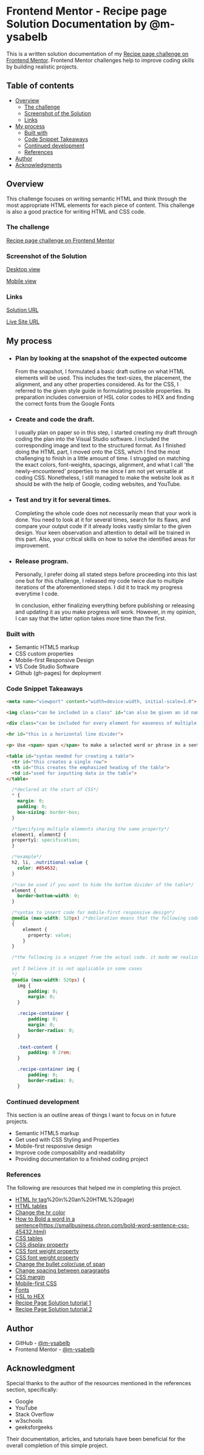 # Frontend Mentor - Recipe page Solution Documentation by @m-ysabelb

This is a written solution documentation of my [Recipe page challenge on Frontend Mentor](https://www.frontendmentor.io/challenges/recipe-page-KiTsR8QQKm). Frontend Mentor challenges help to improve coding skills by building realistic projects. 


## Table of contents

- [Overview](#overview)
  - [The challenge](#the-challenge)
  - [Screenshot of the Solution](#screenshot)
  - [Links](#links)
- [My process](#my-process)
  - [Built with](#built-with)
  - [Code Snippet Takeaways](#code-snippet-takeaways)
  - [Continued development](#continued-development)
  - [References](#references)
- [Author](#author)
- [Acknowledgments](#acknowledgments)

## Overview
This challenge focuses on writing semantic HTML and think through the most appropriate HTML elements for each piece of content. This challenge is also a good practice for writing HTML and CSS code.


### The challenge
[Recipe page challenge on Frontend Mentor](https://www.frontendmentor.io/challenges/recipe-page-KiTsR8QQKm)

### Screenshot of the Solution
[Desktop view](./screenshots/Simple%20Omelette%20Recipe%20-%20Desktop%20view.png)

[Mobile view](./screenshots/Simple%20Omelette%20Recipe%20-%20Mobile%20view.png)

### Links
[Solution URL](https://github.com/m-ysabelb/recipe-page-frontend-mentor-challenge)

[Live Site URL](https://m-ysabelb.github.io/recipe-page-frontend-mentor-challenge/)

## My process
- ### Plan by looking at the snapshot of the expected outcome
  From the snapshot, I formulated a basic draft outline on what HTML elements will be used. This includes the text-sizes, the placement, the alignment, and any other properties considered. As for the CSS, I referred to the given style guide in formulating possible properties. Its preparation includes conversion of HSL color codes to HEX and finding the correct fonts from the Google Fonts

- ### Create and code the draft.
  I usually plan on paper so in this step, I started creating my draft through coding the plan into the Visual Studio software. I included the corresponding image and text to the structured format. As I finished doing the HTML part, I moved onto the CSS, which I find the most challenging to finish in a little amount of time. I struggled on matching the exact colors, font-weights, spacings, alignment, and what I call 'the newly-encountered' properties to me since I am not yet versatile at coding CSS. Nonetheless, I still managed to make the website look as it should be with the help of Google, coding websites, and YouTube.

- ### Test and try it for several times.
  Completing the whole code does not necessarily mean that your work is done. You need to look at it for several times, search for its flaws, and compare your output code if it already looks vastly similar to the given design. Your keen observation and attention to detail will be trained in this part. Also, your critical skills on how to solve the identified areas for improvement.

- ### Release program.
  Personally, I prefer doing all stated steps before proceeding into this last one but for this challenge, I released my code twice due to multiple iterations of the aforementioned steps. I did it to track my progress everytime I code.

  In conclusion, either finalizing everything before publishing or releasing and updating it as you make progress will work. However, in my opinion, I can say that the latter option takes more time than the first.

### Built with
- Semantic HTML5 markup
- CSS custom properties
- Mobile-first Responsive Design
- VS Code Studio Software
- Github (gh-pages) for deployment

### Code Snippet Takeaways
```html
<meta name="viewport" content="width=device-width, initial-scale=1.0"> <--- declared in the HTML head to display site properly based on user's device

<img class="can be included in a class" id="can also be given an id name" src="./folder-name/another-folder-name/filename.file-extension" alt="">

<div class="can be included for every element for easeness of multiple styling in CSS"> </div>

<hr id="this is a horizontal line divider">

<p> Use <span> span </span> to make a selected word or phrase in a sentence styled. </p>

<table id="syntax needed for creating a table">
  <tr id="this creates a single row">
  <th id="this creates the emphasized heading of the table">
  <td id="used for inputting data in the table">
</table>

```

```css
  /*declared at the start of CSS*/
  * {
    margin: 0;
    padding: 0;
    box-sizing: border-box;
  }

  /*Specifying multiple elements sharing the same property*/
  element1, element2 {
  property1: specification;
  }

  /*example*/
  h2, li, .nutritional-value {
    color: #854632;
  }

  /*can be used if you want to hide the bottom divider of the table*/
  element {
    border-bottom-width: 0;
  }

  /*syntax to insert code for mobile-first responsive design*/
  @media (max-width: 520px) /*declaration means that the following code will take effect if width is 520px and below*/
  {
      element {
        property: value;
      }
  }

  /*the following is a snippet from the actual code. it made me realized that if you want to extend the content to the sides or top and below of the mobile view, just set the property (especially the paddings and margins) into zero
  
  yet I believe it is not applicable in some cases
  */
  @media (max-width: 520px) {
    img {
        padding: 0;
        margin: 0;
    }

    .recipe-container {
        padding: 0;
        margin: 0;
        border-radius: 0;
    }

    .text-content {
        padding: 0 2rem;
    }

    .recipe-container img {
        padding: 0;
        border-radius: 0;
    }

```

### Continued development
This section is an outline areas of things I want to focus on in future projects.

- Semantic HTML5 markup
- Get used with CSS Styling and Properties
- Mobile-first responsive design
- Improve code composability and readability
- Providing documentation to a finished coding project

### References
The following are resources that helped me in completing this project.

- [HTML hr tag](https://www.w3schools.com/tags/tag_hr.asp#:~:text=The%20element%20is%20most,change)%20in%20an%20HTML%20page)
- [HTML tables](https://www.w3schools.com/html/html_tables.asp)
- [Change the hr color](https://www.tutorialrepublic.com/faq/how-to-change-the-color-of-an-hr-element-using-css.php#:~:text=You%20can%20simply%20use%20the,value%20of%20the%20height%20property.)
- [How to Bold a word in a sentence](https://stackoverflow.com/questions/9058425/how-to-bold-words-within-a-paragraph-in-html-css)(https://smallbusiness.chron.com/bold-word-sentence-css-45432.html)
- [CSS tables](https://www.w3schools.com/css/css_table.asp)
- [CSS display property](https://www.w3schools.com/css/css_display_visibility.asp)
- [CSS font weight property](https://www.w3schools.com/cssref/pr_font_weight.php)
- [CSS font weight property](https://www.w3schools.com/cssref/pr_font_weight.php)
- [Change the bullet color/use of span](https://www.geeksforgeeks.org/how-to-change-the-color-of-bullets-using-css/)
- [Change spacing between paragraphs](https://stackoverflow.com/questions/41253908/changing-spacing-between-paragraphs-and-inside-of-paragraphs)
- [CSS margin](https://www.w3schools.com/css/css_margin.asp)
- [Mobile-first CSS](https://medium.com/@pete.davis/mobile-first-css-89d16c91e6b3)
- [Fonts](fonts.google.com)
- [HSL to HEX](https://htmlcolors.com/hsl-to-hex)
- [Recipe Page Solution tutorial 1](https://www.youtube.com/watch?v=wF2DLQGeJS0)
- [Recipe Page Solution tutorial 2](https://www.youtube.com/watch?v=JeagPId2y54)

## Author
- GitHub - [@m-ysabelb](https://github.com/m-ysabelb)
- Frontend Mentor - [@m-ysabelb](https://www.frontendmentor.io/profile/m-ysabelb)

## Acknowledgment
Special thanks to the author of the resources mentioned in the references section, specifically:
- Google
- YouTube
- Stack Overflow
- w3schools
- geeksforgeeks

Their documentation, articles, and tutorials have been beneficial for the overall completion of this simple project.
